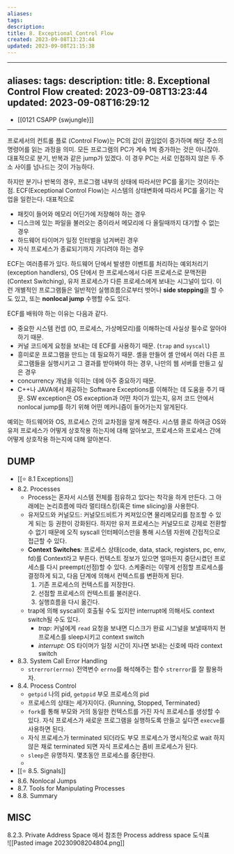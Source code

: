 ```yaml
---
aliases: 
tags: 
description:
title: 8. Exceptional Control Flow
created: 2023-09-08T13:23:44
updated: 2023-09-08T21:15:38
---
```

 ---
aliases: 
tags: 
description:
title: 8. Exceptional Control Flow
created: 2023-09-08T13:23:44
updated: 2023-09-08T16:29:12
---
- [[0121 CSAPP {swjungle}]]
___

프로세서의 컨트롤 플로 (Control Flow)는 PC의 값이 끊임없이 증가하며 해당 주소의 명령어를 읽는 과정을 의미. 모든 프로그램의 PC가 계속 1씩 증가하는 것은 아니잖아. 대표적으로 분기, 반복과 같은 jump가 있겠다. 이 경우 PC는 서로 인접하지 않은 두 주소 사이를 넘나드는 것이 가능하다.

하지만 분기나 반복의 경우, 프로그램 내부의 상태에 따라서만 PC를 옮기는 것이라는 점. ECF(Exceptional Control Flow)는 시스템의 상태변화에 따라서 PC를 옮기는 작업을 일컫는다. 대표적으로

- 패킷이 들어와 메모리 어딘가에 저장해야 하는 경우
- 디스크에 있는 파일을 불러오는 중이라서 메모리에 다 올릴때까지 대기할 수 없는 경우
- 하드웨어 타이머가 일정 인터벌을 넘겨버린 경우
- 자식 프로세스가 종료되기까지 기다려야 하는 경우

ECF는 여러종류가 있다. 하드웨어 단에서 발생한 이벤트를 처리하는 예외처리기 (exception handlers), OS 단에서 한 프로세스에서 다른 프로세스로 문맥전환(Context Switching), 유저 프로세스가 다른 프로세스에게 보내는 시그널이 있다. 이런 개별적인 프로그램들은 일반적인 실행흐름으로부터 벗어나 **side stepping**을 할 수도 있고, 또는 **nonlocal jump** 수행할 수도 있다.

ECF를 배워야 하는 이유는 다음과 같다.

- 중요한 시스템 컨셉 (IO, 프로세스, 가상메모리)를 이해하는데 사실상 필수로 알아야 하기 때문.
- 커널 코드에게 요청을 보내는 데 ECF를 사용하기 때문. (`trap` and `syscall`)
- 흥미로운 프로그램을 만드는 데 필요하기 때문. 셸을 만들어 셸 안에서 여러 다른 프로그램들을 실행시키고 그 결과를 받아봐야 하는 경우, 나만의 웹 서버를 만들고 싶은 경우
- concurrency 개념을 익히는 데에 아주 중요하기 때문.
- C++나 JAVA에서 제공하는 Software Exceptions를 이해하는 데 도움을 주기 때문. SW exception은 OS exception과 어떤 차이가 있는지, 유저 코드 안에서 nonlocal jump를 하기 위해 어떤 메커니즘이 들어가는지 알게된다.

예외는 하드웨어와 OS, 프로세스 간의 교차점을 알게 해준다. 시스템 콜로 하여금 OS와 유저 프로세스가 어떻게 상호작용 하는지에 대해 알아보고, 프로세스와 프로세스 간에 어떻게 상호작용 하는지에 대해 알아본다.

## DUMP

- [[⭐️ 8.1 Exceptions]]
- 8.2. Processes
	- Process는 혼자서 시스템 전체를 점유하고 있다는 착각을 하게 만든다. 그 아래에는 논리흐름에 따라 멀티태스킹(혹은 time slicing)을 사용한다.
	- 유저모드와 커널모드: 커널모드비트가 켜져있으면 물리메모리를 참조할 수 있게 되는 등 권한이 강화된다. 하지만 유저 프로세스는 커널모드로 강제로 전환할 수 없기 때문에 오직 syscall 인터페이스만을 통해 시스템 자원에 간접적으로 접근할 수 있다.
	- **Context Switches**: 프로세스 상태(code, data, stack, registers, pc, env, fd)를 Context라고 부른다. 컨텍스트 정보가 있으면 얼마든지 중단시켰던 프로세스를 다시 preempt(선점)할 수 있다. 스케줄러는 이렇게 선점할 프로세스를 결정하게 되고, 다음 단계에 의해서 컨텍스트를 변환하게 된다.
		1. 기존 프로세스의 컨텍스트를 저장한다.
		2. 선점할 프로세스의 컨텍스트를 불러온다.
		3. 실행흐름을 다시 옮긴다.
	- trap에 의해 syscall이 호출될 수도 있지만 interrupt에 의해서도 context switch될 수도 있다. 
		- *trap*: 커널에게 `read` 요청을 보내면 디스크가 완료 시그널을 보낼때까지 현 프로세스를 sleep시키고 context switch
		- *interrupt*: OS 타이머가 일정 시간이 지나면 보내는 신호에 따라 context switch
- 8.3. System Call Error Handling
	- `strerror(errno)` 전역변수 `errno`를 해석해주는 함수 `strerror`를 잘 활용하자.
- 8.4. Process Control
	- `getpid` 나의 pid, `getppid` 부모 프로세스의 pid
	- 프로세스의 상태는 세가지이다. {Running, Stopped, Terminated}
	- `fork`를 통해 부모와 거의 동일한 컨텍스트를 가진 자식 프로세스를 생성할 수 있다. 자식 프로세스가 새로운 프로그램을 실행하도록 만들고 싶다면 `execve`를 사용하면 된다.
	- 자식 프로세스가 terminated 되더라도 부모 프로세스가 명시적으로 wait 하지 않은 채로 terminated 되면 자식 프로세스는 좀비 프로세스가 된다.
	- `sleep`은 유명하지. 몇초동안 프로세스를 중단한다.
	- 
- [[⭐️ 8.5. Signals]]
- 8.6. Nonlocal Jumps
- 8.7. Tools for Manipulating Processes
- 8.8. Summary

## MISC

8.2.3. Private Address Space 에서 참조한 Process address space 도식표  
![[Pasted image 20230908204804.png]]
